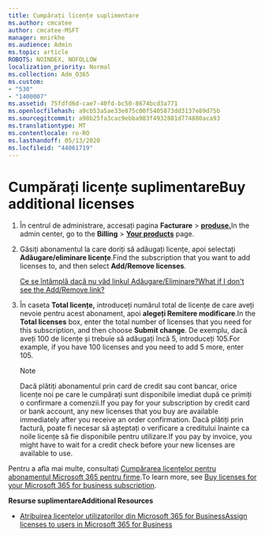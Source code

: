 ```yaml
---
title: Cumpărați licențe suplimentare
ms.author: cmcatee
author: cmcatee-MSFT
manager: mnirkhe
ms.audience: Admin
ms.topic: article
ROBOTS: NOINDEX, NOFOLLOW
localization_priority: Normal
ms.collection: Adm_O365
ms.custom:
- "530"
- "1400007"
ms.assetid: 75fdfd6d-cae7-40fd-bc50-8674bcd3a771
ms.openlocfilehash: a9cb53a5ae33e075c00f5405873dd3137e89d75b
ms.sourcegitcommit: a98b25fa3cac9ebba983f4932881d774880aca93
ms.translationtype: MT
ms.contentlocale: ro-RO
ms.lasthandoff: 05/13/2020
ms.locfileid: "44061719"
---
```

# <a name="buy-additional-licenses"></a><span data-ttu-id="50234-102">Cumpărați licențe suplimentare</span><span class="sxs-lookup"><span data-stu-id="50234-102">Buy additional licenses</span></span>

1. <span data-ttu-id="50234-103">În centrul de administrare, accesați pagina **Facturare** \> **[produse.](https://go.microsoft.com/fwlink/p/?linkid=842054)**</span><span class="sxs-lookup"><span data-stu-id="50234-103">In the admin center, go to the **Billing** \> **[Your products](https://go.microsoft.com/fwlink/p/?linkid=842054)** page.</span></span>

2. <span data-ttu-id="50234-104">Găsiți abonamentul la care doriți să adăugați licențe, apoi selectați **Adăugare/eliminare licențe**.</span><span class="sxs-lookup"><span data-stu-id="50234-104">Find the subscription that you want to add licenses to, and then select **Add/Remove licenses**.</span></span>

    [<span data-ttu-id="50234-105">Ce se întâmplă dacă nu văd linkul Adăugare/Eliminare?</span><span class="sxs-lookup"><span data-stu-id="50234-105">What if I don't see the Add/Remove link?</span></span>](https://docs.microsoft.com/office365/admin/subscriptions-and-billing/buy-licenses#what-if-i-dont-see-the-addremove-licenses-link)

3. <span data-ttu-id="50234-106">În caseta **Total licențe,** introduceți numărul total de licențe de care aveți nevoie pentru acest abonament, apoi **alegeți Remitere modificare**.</span><span class="sxs-lookup"><span data-stu-id="50234-106">In the **Total licenses** box, enter the total number of licenses that you need for this subscription, and then choose **Submit change**.</span></span> <span data-ttu-id="50234-107">De exemplu, dacă aveți 100 de licențe și trebuie să adăugați încă 5, introduceți 105.</span><span class="sxs-lookup"><span data-stu-id="50234-107">For example, if you have 100 licenses and you need to add 5 more, enter 105.</span></span>

    > [!NOTE]
    > <span data-ttu-id="50234-108">Dacă plătiți abonamentul prin card de credit sau cont bancar, orice licențe noi pe care le cumpărați sunt disponibile imediat după ce primiți o confirmare a comenzii.</span><span class="sxs-lookup"><span data-stu-id="50234-108">If you pay for your subscription by credit card or bank account, any new licenses that you buy are available immediately after you receive an order confirmation.</span></span> <span data-ttu-id="50234-109">Dacă plătiți prin factură, poate fi necesar să așteptați o verificare a creditului înainte ca noile licențe să fie disponibile pentru utilizare.</span><span class="sxs-lookup"><span data-stu-id="50234-109">If you pay by invoice, you might have to wait for a credit check before your new licenses are available to use.</span></span>

<span data-ttu-id="50234-110">Pentru a afla mai multe, consultați [Cumpărarea licențelor pentru abonamentul Microsoft 365 pentru firme](https://docs.microsoft.com/office365/admin/subscriptions-and-billing/buy-licenses).</span><span class="sxs-lookup"><span data-stu-id="50234-110">To learn more, see [Buy licenses for your Microsoft 365 for business subscription](https://docs.microsoft.com/office365/admin/subscriptions-and-billing/buy-licenses).</span></span>  

<span data-ttu-id="50234-111">**Resurse suplimentare**</span><span class="sxs-lookup"><span data-stu-id="50234-111">**Additional Resources**</span></span>

- [<span data-ttu-id="50234-112">Atribuirea licențelor utilizatorilor din Microsoft 365 for Business</span><span class="sxs-lookup"><span data-stu-id="50234-112">Assign licenses to users in Microsoft 365 for Business</span></span>](https://docs.microsoft.com/office365/admin/subscriptions-and-billing/assign-licenses-to-users)